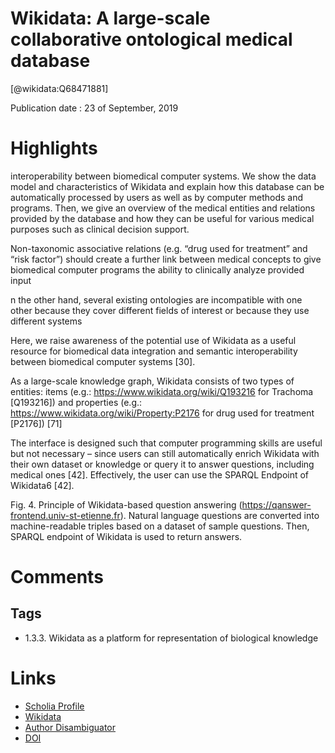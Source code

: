 
Wikidata: A large-scale collaborative ontological medical database
==================================================================
  
  [@wikidata:Q68471881]  
  
Publication date : 23 of September, 2019  

# Highlights
 interoperability between biomedical computer systems. We show the data model and characteristics of Wikidata and explain how this database can be automatically processed by users as well as by computer methods and programs. Then, we give an overview of the medical entities and relations provided by the database and how they can be useful for various medical purposes such as clinical decision support.

Non-taxonomic associative relations (e.g. “drug used for treatment” and “risk factor”) should create a further link between medical concepts to give biomedical computer programs the ability to clinically analyze provided input

n the other hand, several existing ontologies are incompatible with one other because they cover different fields of interest or because they use different systems

Here, we raise awareness of the potential use of Wikidata as a useful resource for biomedical data integration and semantic interoperability between biomedical computer systems [30].

As a large-scale knowledge graph, Wikidata consists of two types of entities: items (e.g.: https://www.wikidata.org/wiki/Q193216 for Trachoma [Q193216]) and properties (e.g.: https://www.wikidata.org/wiki/Property:P2176 for drug used for treatment [P2176]) [71]

The interface is designed such that computer programming skills are useful but not necessary – since users can still automatically enrich Wikidata with their own dataset or knowledge or query it to answer questions, including medical ones [42]. Effectively, the user can use the SPARQL Endpoint of Wikidata6 [42]. 


Fig. 4. Principle of Wikidata-based question answering (https://qanswer-frontend.univ-st-etienne.fr). Natural language questions are converted into machine-readable triples based on a dataset of sample questions. Then, SPARQL endpoint of Wikidata is used to return answers.


# Comments

## Tags
- 1.3.3. Wikidata as a platform for representation of biological knowledge

# Links
  
 * [Scholia Profile](https://scholia.toolforge.org/work/Q68471881)  
 * [Wikidata](https://www.wikidata.org/wiki/Q68471881)  
 * [Author Disambiguator](https://author-disambiguator.toolforge.org/work_item_oauth.php?id=Q68471881&batch_id=&match=1&author_list_id=&doit=Get+author+links+for+work)  
 * [DOI](https://doi.org/10.1016/J.JBI.2019.103292)  
